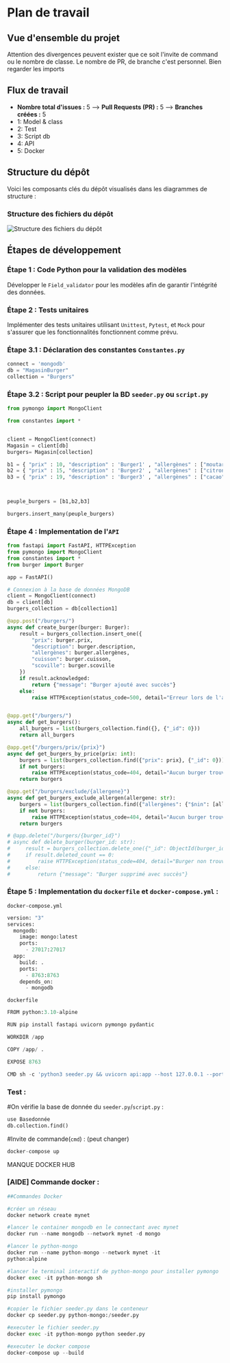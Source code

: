 # Plan de travail 

## Vue d'ensemble du projet

Attention des divergences peuvent exister que ce soit l'invite de command ou le nombre de classe. Le nombre de PR, de branche c'est personnel. Bien regarder les imports

## Flux de travail

- **Nombre total d'issues :** 5 --> **Pull Requests (PR) :** 5 --> **Branches créées :** 5
- 1: Model & class
- 2: Test
- 3: Script db
- 4: API
- 5: Docker
## Structure du dépôt

Voici les composants clés du dépôt visualisés dans les diagrammes de structure :

### Structure des fichiers du dépôt

![Structure des fichiers du dépôt](https://github.com/Sebb955/PlanTECHNOLOG/assets/79416415/fce5732d-55f1-41f5-9675-e0fdda7e6230)

## Étapes de développement

### Étape 1 : Code Python pour la validation des modèles

Développer le `Field_validator` pour les modèles afin de garantir l'intégrité des données.

### Étape 2 : Tests unitaires

Implémenter des tests unitaires utilisant `Unittest`, `Pytest`, et `Mock` pour s'assurer que les fonctionnalités fonctionnent comme prévu.

### Étape 3.1 : Déclaration des constantes `Constantes.py`

```python
connect = 'mongodb'
db = "MagasinBurger"
collection = "Burgers"
```

### Étape 3.2 : Script pour peupler la BD `seeder.py` ou `script.py`

```python
from pymongo import MongoClient

from constantes import *


client = MongoClient(connect)
Magasin = client[db]
burgers= Magasin[collection]

b1 = { "prix" : 10, "description" : 'Burger1' , "allergènes" : ["moutarde"] , "cuisson" : "saignant", "scoville": 5000}
b2 = { "prix" : 15, "description" : 'Burger2' , "allergènes" : ["citron","noix"] , "cuisson" : "cuit", "scoville": 50000}
b3 = { "prix" : 19, "description" : 'Burger3' , "allergènes" : ["cacao","noix"] , "cuisson" : "à point", "scoville": 15000}



peuple_burgers = [b1,b2,b3]

burgers.insert_many(peuple_burgers)
```

### Étape 4 : Implementation de l'`API`

```python
from fastapi import FastAPI, HTTPException
from pymongo import MongoClient
from constantes import *
from burger import Burger

app = FastAPI()

# Connexion à la base de données MongoDB
client = MongoClient(connect)
db = client[db]
burgers_collection = db[collection1]

@app.post("/burgers/")
async def create_burger(burger: Burger):
    result = burgers_collection.insert_one({
        "prix": burger.prix,
        "description": burger.description,
        "allergènes": burger.allergènes,
        "cuisson": burger.cuisson,
        "scoville": burger.scoville
    })
    if result.acknowledged:
        return {"message": "Burger ajouté avec succès"}
    else:
        raise HTTPException(status_code=500, detail="Erreur lors de l'ajout du burger")


@app.get("/burgers/")
async def get_burgers():
    all_burgers = list(burgers_collection.find({}, {"_id": 0}))
    return all_burgers

@app.get("/burgers/prix/{prix}")
async def get_burgers_by_price(prix: int):
    burgers = list(burgers_collection.find({"prix": prix}, {"_id": 0}))
    if not burgers:
        raise HTTPException(status_code=404, detail="Aucun burger trouvé pour ce prix")
    return burgers

@app.get("/burgers/exclude/{allergene}")
async def get_burgers_exclude_allergen(allergene: str):
    burgers = list(burgers_collection.find({"allergènes": {"$nin": [allergene]}}, {"_id": 0}))
    if not burgers:
        raise HTTPException(status_code=404, detail="Aucun burger trouvé sans cet allergène")
    return burgers

# @app.delete("/burgers/{burger_id}")
# async def delete_burger(burger_id: str):
#     result = burgers_collection.delete_one({"_id": ObjectId(burger_id)})
#     if result.deleted_count == 0:
#         raise HTTPException(status_code=404, detail="Burger non trouvé")
#     else:
#         return {"message": "Burger supprimé avec succès"}
```

### Étape 5 : Implementation du `dockerfile` et `docker-compose.yml` :

`docker-compose.yml`
```python
version: "3"
services:
  mongodb:
    image: mongo:latest
    ports:
      - 27017:27017
  app:
    build: .
    ports:
      - 8763:8763
    depends_on:
      - mongodb
```

`dockerfile`
```python
FROM python:3.10-alpine

RUN pip install fastapi uvicorn pymongo pydantic

WORKDIR /app

COPY /app/ .

EXPOSE 8763

CMD sh -c 'python3 seeder.py && uvicorn api:app --host 127.0.0.1 --port 8763'
```

### Test :

#On vérifie la base de donnée du `seeder.py`/`script.py` :

```python
use Basedonnée
db.collection.find()
```

#Invite de commande(`cmd`) : (peut changer)
```python
docker-compose up 
```


MANQUE DOCKER HUB 

### [AIDE] Commande docker :

```python
##Commandes Docker

#créer un réseau
docker network create mynet

#lancer le container mongodb en le connectant avec mynet
docker run --name mongodb --network mynet -d mongo

#lancer le python-mongo
docker run --name python-mongo --network mynet -it
python:alpine

#lancer le terminal interactif de python-mongo pour installer pymongo
docker exec -it python-mongo sh

#installer pymongo
pip install pymongo

#copier le fichier seeder.py dans le conteneur
docker cp seeder.py python-mongo:/seeder.py

#executer le fichier seeder.py
docker exec -it python-mongo python seeder.py

#executer le docker compose
docker-compose up --build
```
